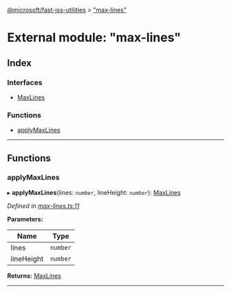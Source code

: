 [@microsoft/fast-jss-utilities](../README.md) > ["max-lines"](../modules/_max_lines_.md)

# External module: "max-lines"

## Index

### Interfaces

* [MaxLines](../interfaces/_max_lines_.maxlines.md)

### Functions

* [applyMaxLines](_max_lines_.md#applymaxlines)

---

## Functions

<a id="applymaxlines"></a>

###  applyMaxLines

▸ **applyMaxLines**(lines: *`number`*, lineHeight: *`number`*): [MaxLines](../interfaces/_max_lines_.maxlines.md)

*Defined in [max-lines.ts:11](https://github.com/Microsoft/fast-dna/blob/164dd3ca/packages/fast-jss-utilities/src/max-lines.ts#L11)*

**Parameters:**

| Name | Type |
| ------ | ------ |
| lines | `number` |
| lineHeight | `number` |

**Returns:** [MaxLines](../interfaces/_max_lines_.maxlines.md)

___

